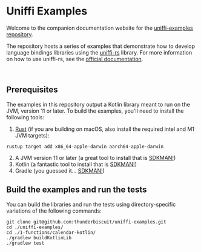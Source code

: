 # Uniffi Examples
Welcome to the companion documentation website for the [uniffi-examples repository](https://github.com/thunderbiscuit/uniffi-examples).

The repository hosts a series of examples that demonstrate how to develop language bindings libraries using the [uniffi-rs](https://github.com/mozilla/uniffi-rs) library. For more information on how to use uniffi-rs, see the [official documentation](https://mozilla.github.io/uniffi-rs/).

<br/>

## Prerequisites
The examples in this repository output a Kotlin library meant to run on the JVM, version 11 or later. To build the examples, you'll need to install the following tools:
1. [Rust](https://www.rust-lang.org/tools/install) (if you are building on macOS, also install the required intel and M1 JVM targets):
```shell
rustup target add x86_64-apple-darwin aarch64-apple-darwin
```
2. A JVM version 11 or later (a great tool to install that is [SDKMAN!](https://sdkman.io/))
3. Kotlin (a fantastic tool to install that is [SDKMAN!](https://sdkman.io/))
4. Gradle (you guessed it... [SDKMAN!](https://sdkman.io/))

## Build the examples and run the tests
You can build the libraries and run the tests using directory-specific variations of the following commands:
```shell
git clone git@github.com:thunderbiscuit/uniffi-examples.git
cd ./uniffi-examples/
cd ./1-functions/calendar-kotlin/
./gradlew buildKotlinLib
./gradlew test
```
